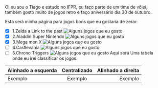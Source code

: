 Oi eu sou o Tiago e estudo no IFPR, eu faço parte de um time de vôlei, também gosto muito de jogos retro e faço aniversário dia 30 de outubro.

Esta será minha página para jogos bons que eu gostaria de zerar:
- [x] 1.Zelda a Link to the past
![Alguns jogos que eu gosto](https://i0.wp.com/guarientoportal.com/wp-content/uploads/2021/07/The-Legend-of-Zelda-A-Link-to-the-Past-Nintendo-Game-Analise.png?fit=1920%2C1080&ssl=1)
- [x] 2.Aladdin Super Nintendo
![Alguns jogos que eu gosto](https://criticalhits.com.br/wp-content/uploads/2021/03/maxresdefault-5-1.jpg)
- [x] 3.Mega men X
![Alguns jogos que eu gosto](https://sm.ign.com/ign_br/screenshot/default/mega-man-x_uk8d.jpg)
- [ ] 4.Castlevania
![Alguns jogos que eu gosto](https://i.ytimg.com/vi/IJqCzUBUPzw/hq720.jpg?sqp=-oaymwEhCK4FEIIDSFryq4qpAxMIARUAAAAAGAElAADIQj0AgKJD&rs=AOn4CLBI-sOUtS0U36Z5GRnJu9gy0_L0MQ)
- [ ] 5.Chrono Triggers
![Alguns jogos que eu gosto](https://s.zst.com.br/cms-assets/2021/06/personagens-de-chrono-trigger-1-.png)
Aqui será Uma tabela onde eu irei classificar os jogos.

Alinhado a esquerda | Centralizado | Alinhado a direita
:--------- | :------: | -------:
Exemplo | Exemplo | Exemplo
